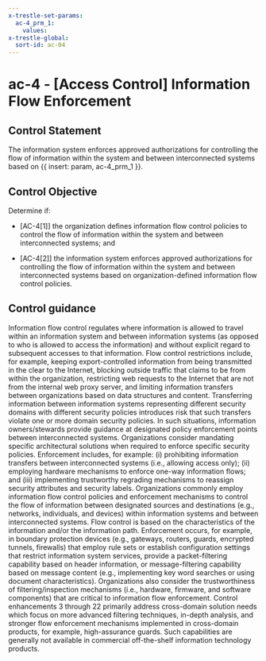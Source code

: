 ```yaml
---
x-trestle-set-params:
  ac-4_prm_1:
    values:
x-trestle-global:
  sort-id: ac-04
---
```


# ac-4 - \[Access Control\] Information Flow Enforcement

## Control Statement

The information system enforces approved authorizations for controlling the flow of information within the system and between interconnected systems based on {{ insert: param, ac-4_prm_1 }}.

## Control Objective

Determine if:

- \[AC-4[1]\] the organization defines information flow control policies to control the flow of information within the system and between interconnected systems; and

- \[AC-4[2]\] the information system enforces approved authorizations for controlling the flow of information within the system and between interconnected systems based on organization-defined information flow control policies.

## Control guidance

Information flow control regulates where information is allowed to travel within an information system and between information systems (as opposed to who is allowed to access the information) and without explicit regard to subsequent accesses to that information. Flow control restrictions include, for example, keeping export-controlled information from being transmitted in the clear to the Internet, blocking outside traffic that claims to be from within the organization, restricting web requests to the Internet that are not from the internal web proxy server, and limiting information transfers between organizations based on data structures and content. Transferring information between information systems representing different security domains with different security policies introduces risk that such transfers violate one or more domain security policies. In such situations, information owners/stewards provide guidance at designated policy enforcement points between interconnected systems. Organizations consider mandating specific architectural solutions when required to enforce specific security policies. Enforcement includes, for example: (i) prohibiting information transfers between interconnected systems (i.e., allowing access only); (ii) employing hardware mechanisms to enforce one-way information flows; and (iii) implementing trustworthy regrading mechanisms to reassign security attributes and security labels. Organizations commonly employ information flow control policies and enforcement mechanisms to control the flow of information between designated sources and destinations (e.g., networks, individuals, and devices) within information systems and between interconnected systems. Flow control is based on the characteristics of the information and/or the information path. Enforcement occurs, for example, in boundary protection devices (e.g., gateways, routers, guards, encrypted tunnels, firewalls) that employ rule sets or establish configuration settings that restrict information system services, provide a packet-filtering capability based on header information, or message-filtering capability based on message content (e.g., implementing key word searches or using document characteristics). Organizations also consider the trustworthiness of filtering/inspection mechanisms (i.e., hardware, firmware, and software components) that are critical to information flow enforcement. Control enhancements 3 through 22 primarily address cross-domain solution needs which focus on more advanced filtering techniques, in-depth analysis, and stronger flow enforcement mechanisms implemented in cross-domain products, for example, high-assurance guards. Such capabilities are generally not available in commercial off-the-shelf information technology products.
